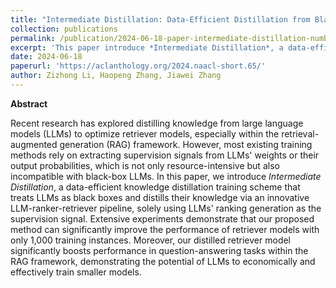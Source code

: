 ```yaml
---
title: "Intermediate Distillation: Data-Efficient Distillation from Black-Box LLMs for Information Retrieval"
collection: publications
permalink: /publication/2024-06-18-paper-intermediate-distillation-number-3
excerpt: 'This paper introduce *Intermediate Distillation*, a data-efficient knowledge distillation training scheme that treats LLMs as black boxes and distills their knowledge via an innovative LLM-ranker-retriever pipeline, solely using LLMs ranking generation as the supervision signal.'
date: 2024-06-18
paperurl: 'https://aclanthology.org/2024.naacl-short.65/'
author: Zizhong Li, Haopeng Zhang, Jiawei Zhang
---
```



**Abstract**

Recent research has explored distilling knowledge from large language models (LLMs) to optimize retriever models, especially within the retrieval-augmented generation (RAG) framework. However, most existing training methods rely on extracting supervision signals from LLMs' weights or their output probabilities, which is not only resource-intensive but also incompatible with black-box LLMs. In this paper, we introduce *Intermediate Distillation*, a data-efficient knowledge distillation training scheme that treats LLMs as black boxes and distills their knowledge via an innovative LLM-ranker-retriever pipeline, solely using LLMs' ranking generation as the supervision signal. Extensive experiments demonstrate that our proposed method can significantly improve the performance of retriever models with only 1,000 training instances. Moreover, our distilled retriever model significantly boosts performance in question-answering tasks within the RAG framework, demonstrating the potential of LLMs to economically and effectively train smaller models.
